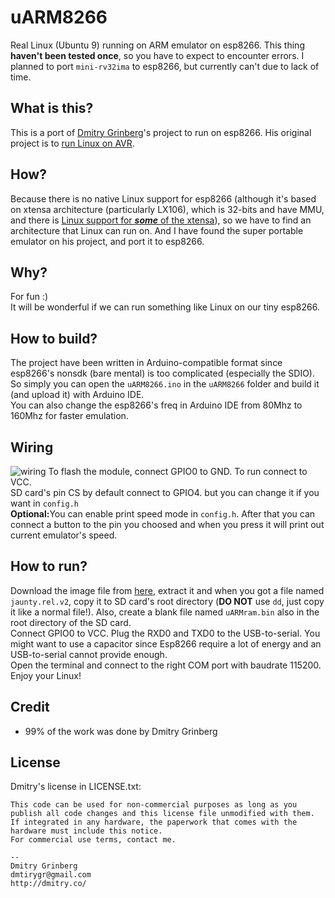 # uARM8266
Real Linux (Ubuntu 9) running on ARM emulator on esp8266. This thing **haven't been tested once**, so you have to expect to encounter errors. I planned to port `mini-rv32ima` to esp8266, but currently can't due to lack of time.

## What is this?
This is a port of [Dmitry Grinberg](http://dmitry.gr/)'s project to run on esp8266. His original project is to [run Linux on AVR](http://dmitry.gr/?r=05.Projects&proj=07.%20Linux%20on%208bit).

## How?
Because there is no native Linux support for esp8266 (although it's based on xtensa architecture (particularly LX106), which is 32-bits and have MMU, and there is [Linux support for <b>*some*</b> of the xtensa](http://www.linux-xtensa.org/)), so we have to find an architecture that Linux can run on. And I have found the super portable emulator on his project, and port it to esp8266.

## Why?
For fun :)
<br>It will be wonderful if we can run something like Linux on our tiny esp8266.

## How to build?
The project have been written in Arduino-compatible format since esp8266's nonsdk (bare mental) is too complicated (especially the SDIO). So simply you can open the `uARM8266.ino` in the `uARM8266` folder and build it (and upload it) with Arduino IDE.
<br> You can also change the esp8266's freq in Arduino IDE from 80Mhz to 160Mhz for faster emulation.

## Wiring
![wiring](https://user-images.githubusercontent.com/68118236/124540105-f0915500-de48-11eb-84ea-e605d387a7e6.png)
To flash the module, connect GPIO0 to GND. To run connect to VCC.
<br>SD card's pin CS by default connect to GPIO4. but you can change it if you want in `config.h`
<br><b>Optional:</b>You can enable print speed mode in `config.h`. After that you can connect a button to the pin you choosed and when you press it will print out current emulator's speed.

## How to run?
Download the image file from [here](https://github.com/raspiduino/uARM-old/blob/main/jaunty.rel.v2.bz2?raw=true), extract it and when you got a file named `jaunty.rel.v2`, copy it to SD card's root directory (<b>DO NOT</b> use `dd`, just copy it like a normal file!). Also, create a blank file named `uARMram.bin` also in the root directory of the SD card.
<br>Connect GPIO0 to VCC. Plug the RXD0 and TXD0 to the USB-to-serial. You might want to use a capacitor since Esp8266 require a lot of energy and an USB-to-serial cannot provide enough.
<br>Open the terminal and connect to the right COM port with baudrate 115200. Enjoy your Linux!

## Credit
- 99% of the work was done by Dmitry Grinberg

## License
Dmitry's license in LICENSE.txt:
```
This code can be used for non-commercial purposes as long as you publish all code changes and this license file unmodified with them. If integrated in any hardware, the paperwork that comes with the hardware must include this notice.
For commercial use terms, contact me.

--
Dmitry Grinberg
dmtirygr@gmail.com
http://dmitry.co/
```

